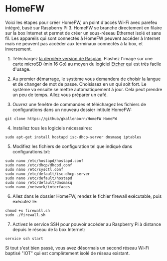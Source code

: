 # HomeFW

Voici les étapes pour créer HomeFW, un point d'accès Wi-Fi avec parefeu intégré, basé sur Raspberry Pi 3. HomeFW se branche directement en filaire sur la box Internet et permet de créer un sous-réseau Ethernet isolé et sans fil. Les appareils qui sont connectés à HomeFW peuvent accéder à Internet mais ne peuvent pas accéder aux terminaux connectés à la box, et inversement. 
1) Téléchargez [la dernière version de Raspian](https://www.raspberrypi.org/downloads/). Flashez l'image sur une carte microSD (min 16 Go) au moyen du logiciel [Etcher](https://etcher.io) qui est très facile d'usage.  

2) Au premier démarrage, le système vous demandera de choisir la langue et de changer de mot de passe. Choisissez en un qui soit fort. Le système va ensuite se mettre automatiquement à jour. Cela peut prendre un peu de temps. Allez vous préparer un café.

3) Ouvrez une fenêtre de commandes et téléchargez les fichiers de configurations dans un nouveau dossier intitulé HomeFW:

`git clone https://github/gkallenborn/HomeFW HomeFW`

4) Installez tous les logiciels nécessaires:
  
`sudo apt-get install hostapd isc-dhcp-server dnsmasq iptables`

5) Modifiez les fichiers de configuration tel que indiqué dans configurations.txt:

```
sudo nano /etc/hostapd/hostapd.conf
sudo nano /etc/dhcp/dhcpd.conf
sudo nano /etc/sysctl.conf
sudo nano /etc/default/isc-dhcp-server
sudo nano /etc/default/hostapd
sudo nano /etc/default/dnsmasq
sudo nano /network/interfaces
```

6) Allez dans le dossier HomeFW, rendez le fichier firewall exécutable, puis exécutez le:

```
chmod +x firewall.sh
sudo ./firewall.sh
```

7) Activez le service SSH pour pouvoir accéder au Raspberry Pi à distance depuis le réseau de la box Internet:

`service ssh start`

Si tout s'est bien passé, vous avez désormais un second réseau Wi-Fi baptisé "IOT" qui est complètement isolé de réseau existant.

